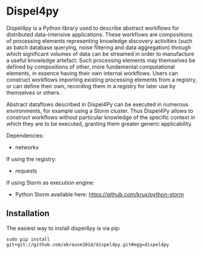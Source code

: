 Dispel4py
=========

Dispel4py is a Python library used to describe abstract workflows for distributed data-intensive applications. These workflows are compositions of processing elements representing knowledge discovery activities (such as batch database querying, noise filtering and data aggregation) through which significant volumes of data can be streamed in order to manufacture a useful knowledge artefact. Such processing elements may themselves be defined by compositions of other, more fundamental computational elements, in essence having their own internal workflows. Users can construct workflows importing existing processing elements from a registry, or can define their own, recording them in a registry for later use by themselves or others.

Abstract dataflows described in Dispel4Py can be executed in numerous environments, for example using a Storm cluster. Thus Dispel4Py allows to construct workflows without particular knowledge of the specific context in which they are to be executed, granting them greater generic applicability.

Dependencies: 

- networkx

If using the registry:

- requests

If using Storm as execution engine:

- Python Storm available here: https://github.com/krux/python-storm

Installation
------------

The easiest way to install dispel4py is via pip:

`sudo pip install git+git://github.com/akrause2014/dispel4py.git#egg=dispel4py`
